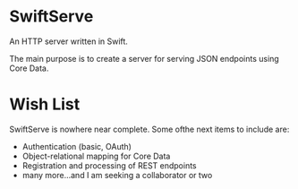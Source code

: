 SwiftServe
==========
An HTTP server written in Swift.

The main purpose is to create a server for serving JSON endpoints using Core Data.

Wish List
=========
SwiftServe is nowhere near complete. Some ofthe next items to include are:
* Authentication (basic, OAuth)
* Object-relational mapping for Core Data
* Registration and processing of REST endpoints
* many more...and I am seeking a collaborator or two
